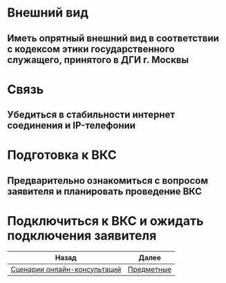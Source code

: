 # Внешний вид
## Иметь опрятный внешний вид в соответствии с кодексом этики государственного служащего, принятого в ДГИ г. Москвы
# Связь
## Убедиться в стабильности интернет соединения и IP-телефонии
# Подготовка к ВКС
## Предварительно ознакомиться с вопросом заявителя и планировать проведение ВКС
# Подключиться к ВКС и ожидать подключения заявителя
| Назад                                                           | Далее                                  |
| --------------------------------------------------------------- | -------------------------------------- |
| [Сценарии онлайн-консультаций](/README.md) | [Предметные](/Предметные/Предметные.md) |
